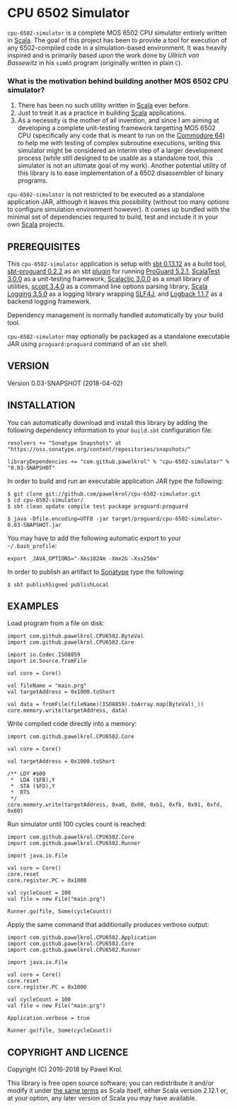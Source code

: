 CPU 6502 Simulator
==================

`cpu-6502-simulator` is a complete MOS 6502 CPU simulator entirely written in [Scala](http://www.scala-lang.org/). The goal of this project has been to provide a tool for execution of any 6502-compiled code in a simulation-based environment. It was heavily inspired and is primarily based upon the work done by _Ullrich von Bassewitz_ in his `sim65` program (originally written in plain `C`).

### What is the motivation behind building another MOS 6502 CPU simulator?

1. There has been no such utility written in [Scala](http://www.scala-lang.org/) ever before.
2. Just to treat it as a practice in building [Scala](http://www.scala-lang.org/) applications.
3. As a necessity is the mother of all invention, and since I am aiming at developing a complete unit-testing framework targetting MOS 6502 CPU (specifically any code that is meant to run on the [Commodore 64](https://en.wikipedia.org/wiki/Commodore_64)) to help me with testing of complex subroutine executions, writing this simulator might be considered an interim step of a larger development process (while still designed to be usable as a standalone tool, this simulator is not an ultimate goal of my work). Another potential utility of this library is to ease implementation of a 6502 disassembler of binary programs.

`cpu-6502-simulator` is not restricted to be executed as a standalone application JAR, although it leaves this possibility (without too many options to configure simulation environment however). It comes up bundled with the minimal set of dependencies required to build, test and include it in your own [Scala](http://www.scala-lang.org/) projects.

PREREQUISITES
-------------

This `cpu-6502-simulator` application is setup with [sbt 0.13.12](http://www.scala-sbt.org/) as a build tool, [sbt-proguard 0.2.2](https://github.com/sbt/sbt-proguard) as an sbt [plugin](http://www.scala-sbt.org/0.13/docs/Plugins.html) for running [ProGuard 5.2.1](http://proguard.sourceforge.net/), [ScalaTest 3.0.0](http://www.scalatest.org/) as a unit-testing framework, [Scalactic 3.0.0](http://www.scalactic.org/) as a small library of utilities, [scopt 3.4.0](https://github.com/scopt/scopt) as a command line options parsing library, [Scala Logging 3.5.0](https://github.com/typesafehub/scala-logging) as a logging library wrapping [SLF4J](http://www.slf4j.org/), and [Logback 1.1.7](http://logback.qos.ch/) as a backend logging framework.

Dependency management is normally handled automatically by your build tool.

`cpu-6502-simulator` may optionally be packaged as a standalone executable JAR using `proguard:proguard` command of an `sbt` shell.

VERSION
-------

Version 0.03-SNAPSHOT (2018-04-02)

INSTALLATION
------------

You can automatically download and install this library by adding the following dependency information to your `build.sbt` configuration file:

    resolvers += "Sonatype Snapshots" at "https://oss.sonatype.org/content/repositories/snapshots/"

    libraryDependencies += "com.github.pawelkrol" % "cpu-6502-simulator" % "0.03-SNAPSHOT"

In order to build and run an executable application JAR type the following:

    $ git clone git://github.com/pawelkrol/cpu-6502-simulator.git
    $ cd cpu-6502-simulator/
    $ sbt clean update compile test package proguard:proguard

    $ java -Dfile.encoding=UTF8 -jar target/proguard/cpu-6502-simulator-0.03-SNAPSHOT.jar

You may have to add the following automatic export to your `~/.bash_profile`:

    export _JAVA_OPTIONS="-Xms1024m -Xmx2G -Xss256m"

In order to publish an artifact to [Sonatype](https://oss.sonatype.org/) type the following:

    $ sbt publishSigned publishLocal

EXAMPLES
--------

Load program from a file on disk:

    import com.github.pawelkrol.CPU6502.ByteVal
    import com.github.pawelkrol.CPU6502.Core

    import io.Codec.ISO8859
    import io.Source.fromFile

    val core = Core()

    val fileName = "main.prg"
    val targetAddress = 0x1000.toShort

    val data = fromFile(fileName)(ISO8859).toArray.map(ByteVal(_))
    core.memory.write(targetAddress, data)

Write compiled code directly into a memory:

    import com.github.pawelkrol.CPU6502.Core

    val core = Core()

    val targetAddress = 0x1000.toShort

    /** LDY #$00
     *  LDA ($FB),Y
     *  STA ($FD),Y
     *  RTS
     */
    core.memory.write(targetAddress, 0xa0, 0x00, 0xb1, 0xfb, 0x91, 0xfd, 0x60)

Run simulator until 100 cycles count is reached:

    import com.github.pawelkrol.CPU6502.Core
    import com.github.pawelkrol.CPU6502.Runner

    import java.io.File

    val core = Core()
    core.reset
    core.register.PC = 0x1000

    val cycleCount = 100
    val file = new File("main.prg")

    Runner.go(file, Some(cycleCount))

Apply the same command that additionally produces verbose output:

    import com.github.pawelkrol.CPU6502.Application
    import com.github.pawelkrol.CPU6502.Core
    import com.github.pawelkrol.CPU6502.Runner

    import java.io.File

    val core = Core()
    core.reset
    core.register.PC = 0x1000

    val cycleCount = 100
    val file = new File("main.prg")

    Application.verbose = true

    Runner.go(file, Some(cycleCount))

COPYRIGHT AND LICENCE
---------------------

Copyright (C) 2016-2018 by Pawel Krol.

This library is free open source software; you can redistribute it and/or modify it under [the same terms](https://github.com/pawelkrol/cpu-6502-simulator/blob/master/LICENSE.md) as Scala itself, either Scala version 2.12.1 or, at your option, any later version of Scala you may have available.
